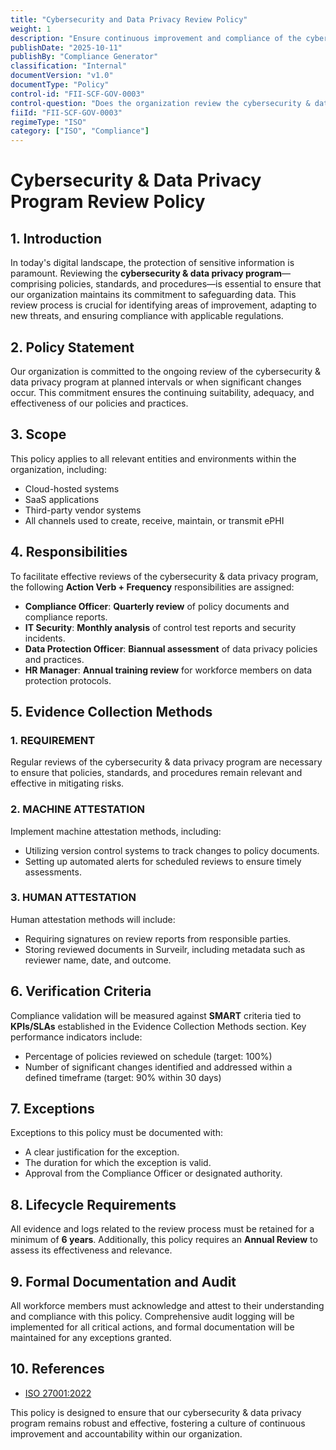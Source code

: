 ```yaml
---
title: "Cybersecurity and Data Privacy Review Policy"
weight: 1
description: "Ensure continuous improvement and compliance of the cybersecurity and data privacy program through regular reviews and structured responsibilities across the organization."
publishDate: "2025-10-11"
publishBy: "Compliance Generator"
classification: "Internal"
documentVersion: "v1.0"
documentType: "Policy"
control-id: "FII-SCF-GOV-0003"
control-question: "Does the organization review the cybersecurity & data privacy program, including policies, standards and procedures, at planned intervals or if significant changes occur to ensure their continuing suitability, adequacy and effectiveness?"
fiiId: "FII-SCF-GOV-0003"
regimeType: "ISO"
category: ["ISO", "Compliance"]
---
```


# Cybersecurity & Data Privacy Program Review Policy

## 1. Introduction
In today's digital landscape, the protection of sensitive information is paramount. Reviewing the **cybersecurity & data privacy program**—comprising policies, standards, and procedures—is essential to ensure that our organization maintains its commitment to safeguarding data. This review process is crucial for identifying areas of improvement, adapting to new threats, and ensuring compliance with applicable regulations. 

## 2. Policy Statement
Our organization is committed to the ongoing review of the cybersecurity & data privacy program at planned intervals or when significant changes occur. This commitment ensures the continuing suitability, adequacy, and effectiveness of our policies and practices.

## 3. Scope
This policy applies to all relevant entities and environments within the organization, including:
- Cloud-hosted systems
- SaaS applications
- Third-party vendor systems
- All channels used to create, receive, maintain, or transmit ePHI

## 4. Responsibilities
To facilitate effective reviews of the cybersecurity & data privacy program, the following **Action Verb + Frequency** responsibilities are assigned:
- **Compliance Officer**: **Quarterly review** of policy documents and compliance reports.
- **IT Security**: **Monthly analysis** of control test reports and security incidents.
- **Data Protection Officer**: **Biannual assessment** of data privacy policies and practices.
- **HR Manager**: **Annual training review** for workforce members on data protection protocols.

## 5. Evidence Collection Methods
### 1. REQUIREMENT
Regular reviews of the cybersecurity & data privacy program are necessary to ensure that policies, standards, and procedures remain relevant and effective in mitigating risks.

### 2. MACHINE ATTESTATION
Implement machine attestation methods, including:
- Utilizing version control systems to track changes to policy documents.
- Setting up automated alerts for scheduled reviews to ensure timely assessments.

### 3. HUMAN ATTESTATION
Human attestation methods will include:
- Requiring signatures on review reports from responsible parties.
- Storing reviewed documents in Surveilr, including metadata such as reviewer name, date, and outcome.

## 6. Verification Criteria
Compliance validation will be measured against **SMART** criteria tied to **KPIs/SLAs** established in the Evidence Collection Methods section. Key performance indicators include:
- Percentage of policies reviewed on schedule (target: 100%)
- Number of significant changes identified and addressed within a defined timeframe (target: 90% within 30 days)

## 7. Exceptions
Exceptions to this policy must be documented with:
- A clear justification for the exception.
- The duration for which the exception is valid.
- Approval from the Compliance Officer or designated authority.

## 8. Lifecycle Requirements
All evidence and logs related to the review process must be retained for a minimum of **6 years**. Additionally, this policy requires an **Annual Review** to assess its effectiveness and relevance.

## 9. Formal Documentation and Audit
All workforce members must acknowledge and attest to their understanding and compliance with this policy. Comprehensive audit logging will be implemented for all critical actions, and formal documentation will be maintained for any exceptions granted.

## 10. References
- [ISO 27001:2022](https://www.iso.org/standard/73906.html)


This policy is designed to ensure that our cybersecurity & data privacy program remains robust and effective, fostering a culture of continuous improvement and accountability within our organization.
